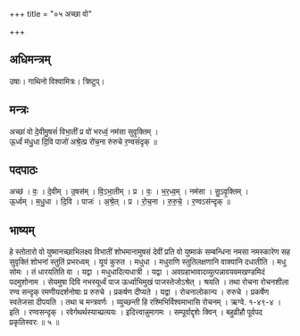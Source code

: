 +++
title = "०५ अच्छा वो"

+++
## अधिमन्त्रम्
उषाः। गाथिनो विश्वामित्रः। त्रिष्टुप्।

## मन्त्रः
अच्छा॑ वो दे॒वीमु॒षसं॑ विभा॒तीं प्र वो॑ भरध्वं॒ नम॑सा सुवृ॒क्तिम् ।  
ऊ॒र्ध्वं म॑धु॒धा दि॒वि पाजो॑ अश्रे॒त्प्र रो॑च॒ना रु॑रुचे र॒ण्वसं॑दृक् ॥

## पदपाठः
अच्छ॑ । वः॒ । दे॒वीम् । उ॒षस॑म् । वि॒ऽभा॒तीम् । प्र । वः॒ । भ॒र॒ध्व॒म् । नम॑सा । सु॒ऽवृ॒क्तिम् ।  
ऊ॒र्ध्वम् । म॒धु॒धा । दि॒वि । पाजः॑ । अ॒श्रे॒त् । प्र । रो॒च॒ना । रु॒रु॒चे॒ । र॒ण्वऽस॑न्दृक् ॥

## भाष्यम्
हे स्तोतारो वो युष्मानच्छाभिलक्ष्य विभातीं शोभमानामुषसं देवीं प्रति वो युष्माकं सम्बन्धिना नमसा नमस्कारेण सह सुवृक्तिं शोभनां स्तुतिं प्रभरध्वम् । यूयं कुरुत । मधुधा । मधुराणि स्तुतिलक्षणानि वाक्यानि दधातीति । मधु सोमः । तं धारयतिति वा । यद्वा । मधुधादित्यधात्री । यद्वा । अवग्रहाभावादव्युत्पन्नावयवमखण्डमिदं पदमुशोनाम । सेयमुषा दिवि नभस्यूर्ध्वं पाज ऊर्ध्वाभिमुखं पाजस्तेजोऽश्रेत् । श्रयति । तथा रोचना रोचनशीला रण्व सन्दृक् रमणीयदर्शनोषाः प्र रुरुचे । प्रकर्षण दीप्यते । यद्वा । रोचनालोकान्प । रुरुचे । प्रकर्षेण स्वतेजसा दीपयति । तथा च मन्त्रवर्णः । व्युच्छन्ती हि रश्मिभिर्विश्वमाभासि रोचनम् । ऋग्वे. १-४९-४ । इति । रण्वसन्दृक् । रवेर्गथर्थस्याच्प्रत्ययः । इदित्त्वान्नुमागमः । सम्पूर्वाद्दृशेः क्विन् । बहुव्रीहौ पूर्वपद प्रकृतिस्वरः ॥ ५ ॥